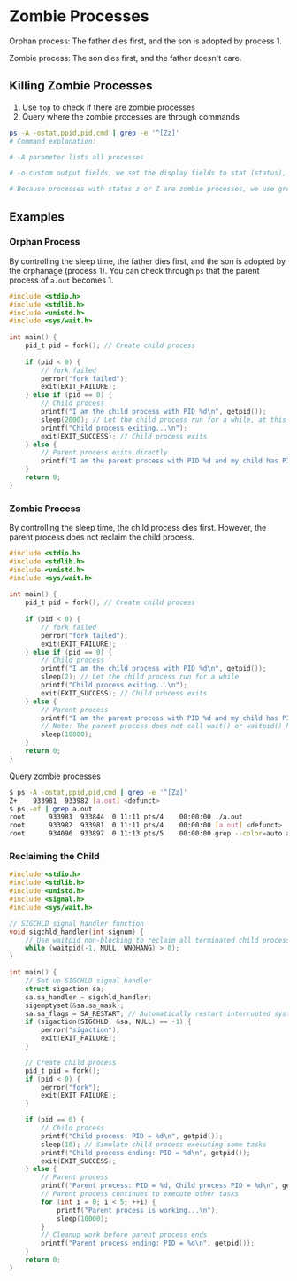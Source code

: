 # Zombie Processes

Orphan process: The father dies first, and the son is adopted by process 1.

Zombie process: The son dies first, and the father doesn't care.

## Killing Zombie Processes

1. Use `top` to check if there are zombie processes
2. Query where the zombie processes are through commands

```bash
ps -A -ostat,ppid,pid,cmd | grep -e '^[Zz]'
# Command explanation:

# -A parameter lists all processes

# -o custom output fields, we set the display fields to stat (status), ppid (parent process id), pid (process id), cmd (command) these four parameters

# Because processes with status z or Z are zombie processes, we use grep to capture processes with stat status zZ
```

## Examples

### Orphan Process

By controlling the sleep time, the father dies first, and the son is adopted by the orphanage (process 1). You can check through `ps` that the parent process of `a.out` becomes 1.

```c
#include <stdio.h>  
#include <stdlib.h>  
#include <unistd.h>  
#include <sys/wait.h>  
  
int main() {  
    pid_t pid = fork(); // Create child process  
  
    if (pid < 0) {  
        // fork failed  
        perror("fork failed");  
        exit(EXIT_FAILURE);  
    } else if (pid == 0) {  
        // Child process  
        printf("I am the child process with PID %d\n", getpid());  
        sleep(2000); // Let the child process run for a while, at this time the father is already dead.
        printf("Child process exiting...\n");  
        exit(EXIT_SUCCESS); // Child process exits  
    } else {  
        // Parent process exits directly
        printf("I am the parent process with PID %d and my child has PID %d\n", getpid(), pid);  
    }  
    return 0;  
}
```

### Zombie Process

By controlling the sleep time, the child process dies first. However, the parent process does not reclaim the child process.

```c
#include <stdio.h>  
#include <stdlib.h>  
#include <unistd.h>  
#include <sys/wait.h>  
  
int main() {  
    pid_t pid = fork(); // Create child process  
  
    if (pid < 0) {  
        // fork failed  
        perror("fork failed");  
        exit(EXIT_FAILURE);  
    } else if (pid == 0) {  
        // Child process  
        printf("I am the child process with PID %d\n", getpid());  
        sleep(2); // Let the child process run for a while  
        printf("Child process exiting...\n");  
        exit(EXIT_SUCCESS); // Child process exits  
    } else {  
        // Parent process  
        printf("I am the parent process with PID %d and my child has PID %d\n", getpid(), pid);  
        // Note: The parent process does not call wait() or waitpid() here, so the child process will become a zombie process  
        sleep(10000);  
    }  
    return 0;  
}
```

Query zombie processes

```bash
$ ps -A -ostat,ppid,pid,cmd | grep -e '^[Zz]'
Z+    933981  933982 [a.out] <defunct>
$ ps -ef | grep a.out
root      933981  933844  0 11:11 pts/4    00:00:00 ./a.out
root      933982  933981  0 11:11 pts/4    00:00:00 [a.out] <defunct>
root      934096  933897  0 11:13 pts/5    00:00:00 grep --color=auto a.out
```

### Reclaiming the Child

```c
#include <stdio.h>
#include <stdlib.h>
#include <unistd.h>
#include <signal.h>
#include <sys/wait.h>

// SIGCHLD signal handler function
void sigchld_handler(int signum) {
    // Use waitpid non-blocking to reclaim all terminated child processes
    while (waitpid(-1, NULL, WNOHANG) > 0);
}

int main() {
    // Set up SIGCHLD signal handler
    struct sigaction sa;
    sa.sa_handler = sigchld_handler;
    sigemptyset(&sa.sa_mask);
    sa.sa_flags = SA_RESTART; // Automatically restart interrupted system calls
    if (sigaction(SIGCHLD, &sa, NULL) == -1) {
        perror("sigaction");
        exit(EXIT_FAILURE);
    }

    // Create child process
    pid_t pid = fork();
    if (pid < 0) {
        perror("fork");
        exit(EXIT_FAILURE);
    }

    if (pid == 0) {
        // Child process
        printf("Child process: PID = %d\n", getpid());
        sleep(10); // Simulate child process executing some tasks
        printf("Child process ending: PID = %d\n", getpid());
        exit(EXIT_SUCCESS);
    } else {
        // Parent process
        printf("Parent process: PID = %d, Child process PID = %d\n", getpid(), pid);
        // Parent process continues to execute other tasks
        for (int i = 0; i < 5; ++i) {
            printf("Parent process is working...\n");
            sleep(10000);
        }
        // Cleanup work before parent process ends
        printf("Parent process ending: PID = %d\n", getpid());
    }
    return 0;
}
``` 